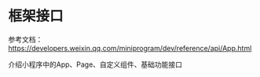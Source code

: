 # 框架接口

参考文档：https://developers.weixin.qq.com/miniprogram/dev/reference/api/App.html

介绍小程序中的App、Page、自定义组件、基础功能接口
